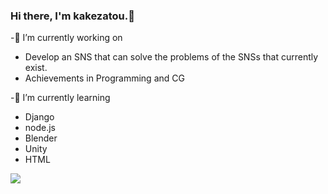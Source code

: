 ### Hi there, I'm kakezatou.👋

-🔭 I’m currently working on
 - Develop an SNS that can solve the problems of the SNSs that currently exist.
 - Achievements in Programming and CG

-🌱 I’m currently learning

 - Django
 - node.js
 - Blender
 - Unity
 - HTML

![](https://github-readme-stats.vercel.app/api?username=kakezatou&count_private=true&show_icons=true&theme=dracula)

